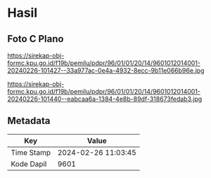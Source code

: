 # Hasil

## Foto C Plano

https://sirekap-obj-formc.kpu.go.id/f19b/pemilu/pdpr/96/01/01/20/14/9601012014001-20240226-101427--33a977ac-0e4a-4932-8ecc-9b11e066b96e.jpg

https://sirekap-obj-formc.kpu.go.id/f19b/pemilu/pdpr/96/01/01/20/14/9601012014001-20240226-101440--eabcaa6a-1384-4e8b-89df-318673fedab3.jpg


## Metadata

| Key        | Value               |
| ---------- | ------------------- |
| Time Stamp | 2024-02-26 11:03:45 |
| Kode Dapil | 9601                |




